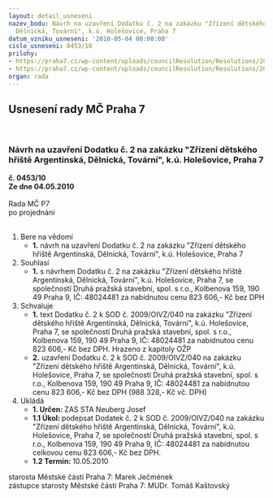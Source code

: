 ```yaml
---
layout: detail_usneseni
nazev_bodu: Návrh na uzavření Dodatku č. 2 na zakázku "Zřízení dětského hřiště Argentinská,
  Dělnická, Tovární", k.ú. Holešovice, Praha 7
datum_vzniku_usneseni: '2010-05-04 00:00:00'
cislo_usneseni: 0453/10
prilohy:
- https://praha7.cz/wp-content/uploads/councilResolution/Resolutions/20459/21-10-dodatek_n%c3%a1vrh_op.doc
- https://praha7.cz/wp-content/uploads/councilResolution/Resolutions/20459/21-10-polo%c5%bekov%c3%bd_rozpo%c4%8det-v%c3%adcepr%c3%a1ce.xls
organ: rada
---
```

<div id="ucUsn_pList" class="usn">
	<span><h2>Usnesení rady MČ Praha 7 </h2>
<br></span><div class="standBody">
<span><h3>Návrh na uzavření Dodatku č. 2 na zakázku "Zřízení dětského hřiště Argentinská, Dělnická, Tovární", k.ú. Holešovice, Praha 7</h3></span><div class="center">
		<strong>č. 0453/10</strong><br>
	</div>
<div class="center">
		<strong>Ze dne 04.05.2010</strong><br><br>
	</div>Rada MČ P7<br> po projednání<br><br><ol>
<li>Bere na vědomí<ul><li>
<strong>1.</strong> návrh na uzavření Dodatku č. 2 na zakázku "Zřízení dětského hřiště Argentinská, Dělnická, Tovární", k.ú. Holešovice, Praha 7</li></ul>
</li>
<li>Souhlasí<ul><li>
<strong>1.</strong> s návrhem Dodatku č. 2 na zakázku "Zřízení dětského hřiště Argentinská, Dělnická, Tovární", k.ú. Holešovice, Praha 7, se společností Druhá pražská stavební, spol. s r.o., Kolbenova 159, 190 49 Praha 9, IČ: 48024481 za nabídnutou cenu 823 606,-  Kč bez DPH </li></ul>
</li>
<li>Schvaluje<ul>
<li>
<strong>1.</strong> text Dodatku č. 2 k SOD č. 2009/OIVZ/040 na zakázku "Zřízení dětského hřiště Argentinská, Dělnická, Tovární", k.ú. Holešovice, Praha 7, se společností Druhá pražská stavební, spol. s r.o., Kolbenova 159, 190 49 Praha 9, IČ: 48024481 za nabídnutou  cenu 823 606,-  Kč bez DPH.  Hrazeno z kapitoly OŽP</li>
<li>
<strong>2.</strong> uzavření Dodatku č. 2 k SOD č. 2009/OIVZ/040 na zakázku "Zřízení dětského hřiště Argentinská, Dělnická, Tovární", k.ú. Holešovice, Praha 7, se společností Druhá pražská stavební, spol. s r.o., Kolbenova 159, 190 49 Praha 9, IČ: 48024481 za nabídnutou  cenu 823 606,- Kč bez DPH (988 328,- Kč vč. DPH)       </li>
</ul>
</li>
<li>Ukládá<ul>
<li>
<strong>1. Určen: </strong>ZAS STA Neuberg Josef</li>
<li>
<strong>1.1 Úkol: </strong>podepsat Dodatek č. 2 k SOD č. 2009/OIVZ/040 na zakázku "Zřízení dětského hřiště Argentinská, Dělnická, Tovární", k.ú. Holešovice, Praha 7, se společností Druhá pražská stavební, spol. s r.o., Kolbenova 159, 190 49 Praha 9, IČ: 48024481 za nabídnutou celkovou cenu 823 606,-  Kč bez DPH.  </li>
<li>
<strong>1.2 Termín: </strong>10.05.2010</li>
</ul>
</li>
</ol>starosta Městské části Praha 7: Marek Ječmének<br>zástupce starosty Městské části Praha 7: MUDr. Tomáš Kaštovský 
</div>
</div>